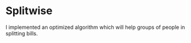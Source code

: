 # Splitwise
I implemented an optimized algorithm which will help groups of people in splitting bills. 
